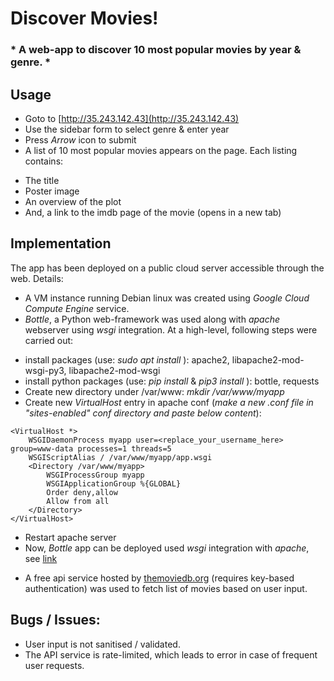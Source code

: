 # Discover Movies!
### * A web-app to discover 10 most popular movies by year & genre. *


## Usage
* Goto to [http://35.243.142.43](http://35.243.142.43)
* Use the sidebar form to select genre & enter year
* Press *Arrow* icon to submit
* A list of 10 most popular movies appears on the page. Each listing contains:
 - The title
 - Poster image
 - An overview of the plot
 - And, a link to the imdb page of the movie (opens in a new tab)


## Implementation
The app has been deployed on a public cloud server accessible through the web. Details:

* A VM instance running Debian linux was created using *Google Cloud Compute Engine* service.
* *Bottle*, a Python web-framework was used along with *apache* webserver using *wsgi* integration. At a high-level, following steps were carried out:
 - install packages (use: *sudo apt install <pkg-name>*): apache2, libapache2-mod-wsgi-py3, libapache2-mod-wsgi
 - install python packages (use: *pip install <pkg-name>* & *pip3 install <pkg-name>*): bottle, requests
 - Create new directory under /var/www: *mkdir /var/www/myapp*
 - Create new *VirtualHost* entry in apache conf (*make a new .conf file in "sites-enabled" conf directory and paste below content*):
```
<VirtualHost *>
    WSGIDaemonProcess myapp user=<replace_your_username_here> group=www-data processes=1 threads=5
    WSGIScriptAlias / /var/www/myapp/app.wsgi
    <Directory /var/www/myapp>
        WSGIProcessGroup myapp
        WSGIApplicationGroup %{GLOBAL}
        Order deny,allow
        Allow from all
    </Directory>
</VirtualHost>
```
 - Restart apache server
 - Now, *Bottle* app can be deployed used *wsgi* integration with *apache*, see [link](https://bottlepy.org/docs/dev/deployment.html#apache-mod-wsgi)

* A free api service hosted by [themoviedb.org](https://www.themoviedb.org/documentation/api) (requires key-based authentication) was used to fetch list of movies based on user input.

## Bugs / Issues:
* User input is not sanitised / validated.
* The API service is rate-limited, which leads to error in case of frequent user requests.
